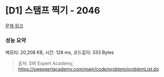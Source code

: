 # [D1] 스탬프 찍기 - 2046 

[문제 링크](https://swexpertacademy.com/main/code/problem/problemDetail.do?contestProbId=AV5QKdT6AyYDFAUq) 

### 성능 요약

메모리: 20,208 KB, 시간: 128 ms, 코드길이: 333 Bytes



> 출처: SW Expert Academy, https://swexpertacademy.com/main/code/problem/problemList.do